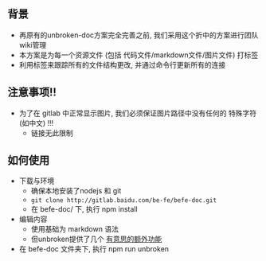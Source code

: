 ## 背景

* 再原有的unbroken-doc方案完全完善之前, 我们采用这个折中的方案进行团队wiki管理
* 本方案是为每一个资源文件 (包括 代码文件/markdown文件/图片文件) 打标签
* 利用标签来跟踪所有的文件结构更改, 并通过命令行更新所有的连接

## 注意事项!!

* 为了在 gitlab 中正常显示图片, 我们必须保证图片路径中没有任何的 特殊字符 (如中文) !!!
    * 链接无此限制
    
## 如何使用

* 下载与环境
    * 确保本地安装了nodejs 和 git
    * `git clone http://gitlab.baidu.com/be-fe/befe-doc.git`
    * 在 befe-doc/ 下, 执行 npm install
* 编辑内容
    * 使用基础为 markdown 语法
    * 但unbroken提供了几个 <span type="link" tag="20160703_rthj1hyl" hash="">[有意思的额外功能](/content/创新与技术项目/unbroken-doc/有意思的额外功能__(20160703_rthj1hyl).md)</span>
*  在 befe-doc 文件夹下, 执行 npm run unbroken

